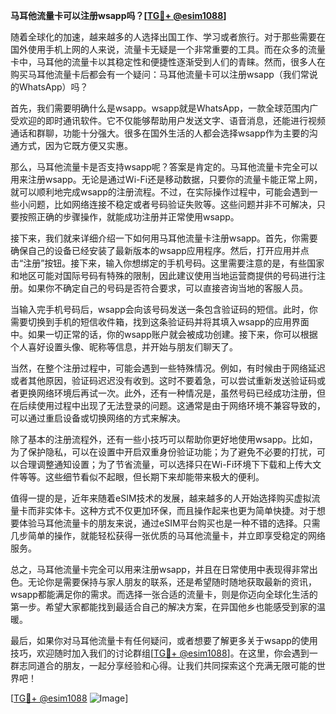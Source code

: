 **马耳他流量卡可以注册wsapp吗？[[TG💪+ @esim1088](https://t.me/s/esim1088)]**

随着全球化的加速，越来越多的人选择出国工作、学习或者旅行。对于那些需要在国外使用手机上网的人来说，流量卡无疑是一个非常重要的工具。而在众多的流量卡中，马耳他的流量卡以其稳定性和便捷性逐渐受到人们的青睐。然而，很多人在购买马耳他流量卡后都会有一个疑问：马耳他流量卡可以注册wsapp（我们常说的WhatsApp）吗？

首先，我们需要明确什么是wsapp。wsapp就是WhatsApp，一款全球范围内广受欢迎的即时通讯软件。它不仅能够帮助用户发送文字、语音消息，还能进行视频通话和群聊，功能十分强大。很多在国外生活的人都会选择wsapp作为主要的沟通方式，因为它既方便又实惠。

那么，马耳他流量卡是否支持wsapp呢？答案是肯定的。马耳他流量卡完全可以用来注册wsapp。无论是通过Wi-Fi还是移动数据，只要你的流量卡能正常上网，就可以顺利地完成wsapp的注册流程。不过，在实际操作过程中，可能会遇到一些小问题，比如网络连接不稳定或者号码验证失败等。这些问题并非不可解决，只要按照正确的步骤操作，就能成功注册并正常使用wsapp。

接下来，我们就来详细介绍一下如何用马耳他流量卡注册wsapp。首先，你需要确保自己的设备已经安装了最新版本的wsapp应用程序。然后，打开应用并点击“注册”按钮。接下来，输入你想绑定的手机号码。这里需要注意的是，有些国家和地区可能对国际号码有特殊的限制，因此建议使用当地运营商提供的号码进行注册。如果你不确定自己的号码是否符合要求，可以直接咨询当地的客服人员。

当输入完手机号码后，wsapp会向该号码发送一条包含验证码的短信。此时，你需要切换到手机的短信收件箱，找到这条验证码并将其填入wsapp的应用界面中。如果一切正常的话，你的wsapp账户就会被成功创建。接下来，你可以根据个人喜好设置头像、昵称等信息，并开始与朋友们聊天了。

当然，在整个注册过程中，可能会遇到一些特殊情况。例如，有时候由于网络延迟或者其他原因，验证码迟迟没有收到。这时不要着急，可以尝试重新发送验证码或者更换网络环境后再试一次。此外，还有一种情况是，虽然号码已经成功注册，但在后续使用过程中出现了无法登录的问题。这通常是由于网络环境不兼容导致的，可以通过重启设备或切换网络的方式来解决。

除了基本的注册流程外，还有一些小技巧可以帮助你更好地使用wsapp。比如，为了保护隐私，可以在设置中开启双重身份验证功能；为了避免不必要的打扰，可以合理调整通知设置；为了节省流量，可以选择只在Wi-Fi环境下下载和上传大文件等等。这些细节看似不起眼，但长期下来却能带来极大的便利。

值得一提的是，近年来随着eSIM技术的发展，越来越多的人开始选择购买虚拟流量卡而非实体卡。这种方式不仅更加环保，而且操作起来也更为简单快捷。对于想要体验马耳他流量卡的朋友来说，通过eSIM平台购买也是一种不错的选择。只需几步简单的操作，就能轻松获得一张优质的马耳他流量卡，并立即享受稳定的网络服务。

总之，马耳他流量卡完全可以用来注册wsapp，并且在日常使用中表现得非常出色。无论你是需要保持与家人朋友的联系，还是希望随时随地获取最新的资讯，wsapp都能满足你的需求。而选择一张合适的流量卡，则是你迈向全球化生活的第一步。希望大家都能找到最适合自己的解决方案，在异国他乡也能感受到家的温暖。

最后，如果你对马耳他流量卡有任何疑问，或者想要了解更多关于wsapp的使用技巧，欢迎随时加入我们的讨论群组[[TG💪+ @esim1088](https://t.me/s/esim1088)]。在这里，你会遇到一群志同道合的朋友，一起分享经验和心得。让我们共同探索这个充满无限可能的世界吧！

[[TG💪+ @esim1088](https://t.me/s/esim1088) ![Image](https://i.postimg.cc/4NQfJmqS/Snipaste-2025-05-13-00-14-12.png)]
